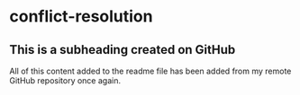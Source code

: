 # conflict-resolution

## This is a subheading created on GitHub

All of this content added to the readme file has been added from my remote GitHub repository once again.
